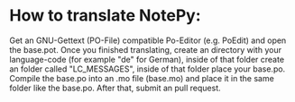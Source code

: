 # How to translate NotePy:
Get an GNU-Gettext (PO-File) compatible Po-Editor (e.g. PoEdit) and open the base.pot. Once you finished translating, create an directory with your language-code (for example "de" for German), inside of that folder create an folder called "LC_MESSAGES", inside of that folder place your base.po. Compile the base.po into an .mo file (base.mo) and place it in the same folder like the base.po. After that, submit an pull request.
